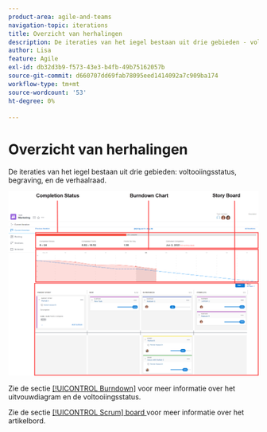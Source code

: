 ```yaml
---
product-area: agile-and-teams
navigation-topic: iterations
title: Overzicht van herhalingen
description: De iteraties van het iegel bestaan uit drie gebieden - voltooiingsstatus, insluiting, en de verhaalraad.
author: Lisa
feature: Agile
exl-id: db32d3b9-f573-43e3-b4fb-49b75162057b
source-git-commit: d660707dd69fab78095eed1414092a7c909ba174
workflow-type: tm+mt
source-wordcount: '53'
ht-degree: 0%

---
```


# Overzicht van herhalingen

De iteraties van het iegel bestaan uit drie gebieden: voltooiingsstatus, begraving, en de verhaalraad.

![](assets/agile-iteration-with-callouts.png)

Zie de sectie [[!UICONTROL Burndown]](../../../agile/use-scrum-in-an-agile-team/burndown/burndown.md) voor meer informatie over het uitvouwdiagram en de voltooiingsstatus.

Zie de sectie [[!UICONTROL Scrum] board ](../../../agile/use-scrum-in-an-agile-team/scrum-board/scrum-board.md) voor meer informatie over het artikelbord.
